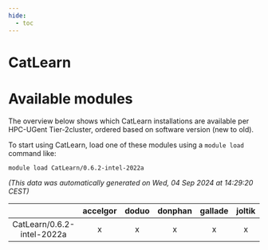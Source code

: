 ```yaml
---
hide:
  - toc
---
```


CatLearn
========

# Available modules


The overview below shows which CatLearn installations are available per HPC-UGent Tier-2cluster, ordered based on software version (new to old).

To start using CatLearn, load one of these modules using a `module load` command like:

```shell
module load CatLearn/0.6.2-intel-2022a
```

*(This data was automatically generated on Wed, 04 Sep 2024 at 14:29:20 CEST)*  

| |accelgor|doduo|donphan|gallade|joltik|shinx|skitty|
| :---: | :---: | :---: | :---: | :---: | :---: | :---: | :---: |
|CatLearn/0.6.2-intel-2022a|x|x|x|x|x|-|x|
